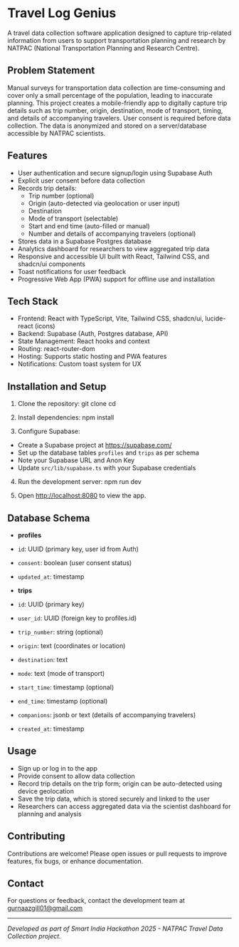 # Travel Log Genius

A travel data collection software application designed to capture trip-related information from users to support transportation planning and research by NATPAC (National Transportation Planning and Research Centre).

## Problem Statement

Manual surveys for transportation data collection are time-consuming and cover only a small percentage of the population, leading to inaccurate planning. This project creates a mobile-friendly app to digitally capture trip details such as trip number, origin, destination, mode of transport, timing, and details of accompanying travelers. User consent is required before data collection. The data is anonymized and stored on a server/database accessible by NATPAC scientists.

## Features

- User authentication and secure signup/login using Supabase Auth
- Explicit user consent before data collection
- Records trip details:
  - Trip number (optional)
  - Origin (auto-detected via geolocation or user input)
  - Destination
  - Mode of transport (selectable)
  - Start and end time (auto-filled or manual)
  - Number and details of accompanying travelers (optional)
- Stores data in a Supabase Postgres database
- Analytics dashboard for researchers to view aggregated trip data
- Responsive and accessible UI built with React, Tailwind CSS, and shadcn/ui components
- Toast notifications for user feedback
- Progressive Web App (PWA) support for offline use and installation

## Tech Stack

- Frontend: React with TypeScript, Vite, Tailwind CSS, shadcn/ui, lucide-react (icons)
- Backend: Supabase (Auth, Postgres database, API)
- State Management: React hooks and context
- Routing: react-router-dom
- Hosting: Supports static hosting and PWA features
- Notifications: Custom toast system for UX

## Installation and Setup

1. Clone the repository:
git clone <repository-url>
cd <repository-folder>


2. Install dependencies:
npm install


3. Configure Supabase:
- Create a Supabase project at https://supabase.com/
- Set up the database tables `profiles` and `trips` as per schema
- Note your Supabase URL and Anon Key
- Update `src/lib/supabase.ts` with your Supabase credentials

4. Run the development server:
npm run dev

5. Open [http://localhost:8080](http://localhost:8080) to view the app.

## Database Schema

- **profiles**
- `id`: UUID (primary key, user id from Auth)
- `consent`: boolean (user consent status)
- `updated_at`: timestamp

- **trips**
- `id`: UUID (primary key)
- `user_id`: UUID (foreign key to profiles.id)
- `trip_number`: string (optional)
- `origin`: text (coordinates or location)
- `destination`: text
- `mode`: text (mode of transport)
- `start_time`: timestamp (optional)
- `end_time`: timestamp (optional)
- `companions`: jsonb or text (details of accompanying travelers)
- `created_at`: timestamp

## Usage

- Sign up or log in to the app
- Provide consent to allow data collection
- Record trip details on the trip form; origin can be auto-detected using device geolocation
- Save the trip data, which is stored securely and linked to the user
- Researchers can access aggregated data via the scientist dashboard for planning and analysis

## Contributing

Contributions are welcome! Please open issues or pull requests to improve features, fix bugs, or enhance documentation.

## Contact

For questions or feedback, contact the development team at gurnaazgill01@gmail.com

---

*Developed as part of Smart India Hackathon 2025 - NATPAC Travel Data Collection project.*
